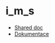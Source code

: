 # i_m_s

 * [Shared doc](https://docs.google.com/spreadsheets/d/1vVZjSMzLc1MeKf3oZcQAFG1bAX0-OCoNjU1n1mX5b0k/edit#gid=0)
 * [Dokumentace](https://www.overleaf.com/4248392884rgbhfnnptgjz)